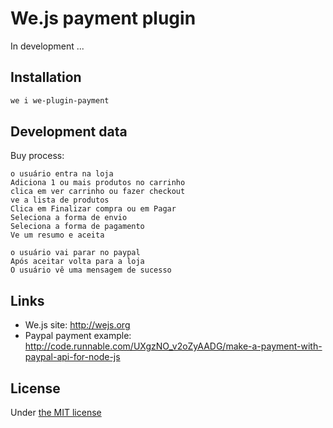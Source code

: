 # We.js payment plugin

In development ...

## Installation

```sh
we i we-plugin-payment
```

## Development data

Buy process:

```
o usuário entra na loja
Adiciona 1 ou mais produtos no carrinho
clica em ver carrinho ou fazer checkout
ve a lista de produtos 
Clica em Finalizar compra ou em Pagar
Seleciona a forma de envio
Seleciona a forma de pagamento
Ve um resumo e aceita

o usuário vai parar no paypal
Após aceitar volta para a loja 
O usuário vê uma mensagem de sucesso
```

## Links

* We.js site: http://wejs.org
* Paypal payment example: http://code.runnable.com/UXgzNO_v2oZyAADG/make-a-payment-with-paypal-api-for-node-js

## License

Under [the MIT license](https://github.com/wejs/we/blob/master/LICENSE.md)
